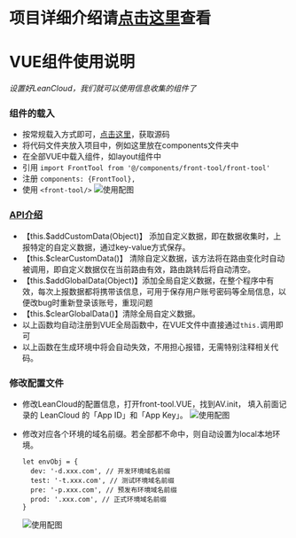 # 项目详细介绍请[点击这里](https://segmentfault.com/a/1190000017271720)查看

# VUE组件使用说明
*设置好LeanCloud，我们就可以使用信息收集的组件了*
### 组件的载入
- 按常规载入方式即可，[点击这里](https://github.com/Momo707577045/vue-front-bug-tool)，获取源码
- 将代码文件夹放入项目中，例如这里放在components文件夹中
- 在全部VUE中载入组件，如layout组件中
- 引用 ```import FrontTool from '@/components/front-tool/front-tool'```
- 注册 ```components: {FrontTool},```
- 使用 ```<front-tool/>```
  ![使用配图](http://momo-project.b0.upaiyun.com/Assets/bugSystem/imgs/019.png)


### [API介绍](https://raw.githubusercontent.com/Momo707577045/VUE-front-bug-tool/master/front-tool.VUE)
- 【this.$addCustomData(Object)】 添加自定义数据，即在数据收集时，上报特定的自定义数据，通过key-value方式保存。
- 【this.$clearCustomData()】 清除自定义数据，该方法将在路由变化时自动被调用，即自定义数据仅在当前路由有效，路由跳转后将自动清空。
- 【this.$addGlobalData(Object)】添加全局自定义数据，在整个程序中有效，每次上报数据都将携带该信息，可用于保存用户账号密码等全局信息，以便改bug时重新登录该账号，重现问题
- 【this.$clearGlobalData()】清除全局自定义数据。
- 以上函数均自动注册到VUE全局函数中，在VUE文件中直接通过```this.```调用即可
- 以上函数在生成环境中将会自动失效，不用担心报错，无需特别注释相关代码。

### 修改配置文件
- 修改LeanCloud的配置信息，打开front-tool.VUE，找到AV.init， 填入前面记录的 LeanCloud 的「App ID」和「App Key」。
  ![使用配图](http://momo-project.b0.upaiyun.com/Assets/bugSystem/imgs/020.png)

- 修改对应各个环境的域名前缀。若全部都不命中，则自动设置为local本地环境。
  ```
  let envObj = {
    dev: '-d.xxx.com', // 开发环境域名前缀
    test: '-t.xxx.com', // 测试环境域名前缀
    pre: '-p.xxx.com', // 预发布环境域名前缀
    prod: '.xxx.com', // 正式环境域名前缀
  }
  ```
  ![使用配图](http://momo-project.b0.upaiyun.com/Assets/bugSystem/imgs/021.png)
